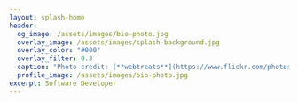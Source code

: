 ```yaml
---
layout: splash-home
header:
  og_image: /assets/images/bio-photo.jpg
  overlay_image: /assets/images/splash-background.jpg
  overlay_color: "#000"
  overlay_filter: 0.3
  caption: "Photo credit: [**webtreats**](https://www.flickr.com/photos/webtreatsetc/5756834840)"
  profile_image: /assets/images/bio-photo.jpg
excerpt: Software Developer
---
```

